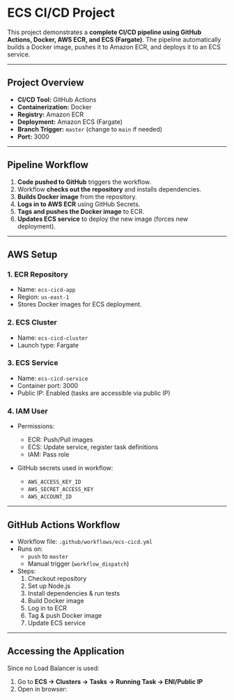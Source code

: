 # ECS CI/CD Project

This project demonstrates a **complete CI/CD pipeline using GitHub Actions, Docker, AWS ECR, and ECS (Fargate)**. The pipeline automatically builds a Docker image, pushes it to Amazon ECR, and deploys it to an ECS service.

---

## **Project Overview**

- **CI/CD Tool:** GitHub Actions  
- **Containerization:** Docker  
- **Registry:** Amazon ECR  
- **Deployment:** Amazon ECS (Fargate)  
- **Branch Trigger:** `master` (change to `main` if needed)  
- **Port:** 3000  

---

## **Pipeline Workflow**

1. **Code pushed to GitHub** triggers the workflow.
2. Workflow **checks out the repository** and installs dependencies.
3. **Builds Docker image** from the repository.
4. **Logs in to AWS ECR** using GitHub Secrets.
5. **Tags and pushes the Docker image** to ECR.
6. **Updates ECS service** to deploy the new image (forces new deployment).

---

## **AWS Setup**

### **1. ECR Repository**
- Name: `ecs-cicd-app`  
- Region: `us-east-1`  
- Stores Docker images for ECS deployment.

### **2. ECS Cluster**
- Name: `ecs-cicd-cluster`  
- Launch type: Fargate  

### **3. ECS Service**
- Name: `ecs-cicd-service`  
- Container port: 3000  
- Public IP: Enabled (tasks are accessible via public IP)  

### **4. IAM User**
- Permissions:
  - ECR: Push/Pull images  
  - ECS: Update service, register task definitions  
  - IAM: Pass role  

- GitHub secrets used in workflow:
  - `AWS_ACCESS_KEY_ID`
  - `AWS_SECRET_ACCESS_KEY`
  - `AWS_ACCOUNT_ID`

---

## **GitHub Actions Workflow**

- Workflow file: `.github/workflows/ecs-cicd.yml`
- Runs on:
  - `push` to `master`
  - Manual trigger (`workflow_dispatch`)
- Steps:
  1. Checkout repository  
  2. Set up Node.js  
  3. Install dependencies & run tests  
  4. Build Docker image  
  5. Log in to ECR  
  6. Tag & push Docker image  
  7. Update ECS service

---

## **Accessing the Application**

Since no Load Balancer is used:

1. Go to **ECS → Clusters → Tasks → Running Task → ENI/Public IP**  
2. Open in browser:  
